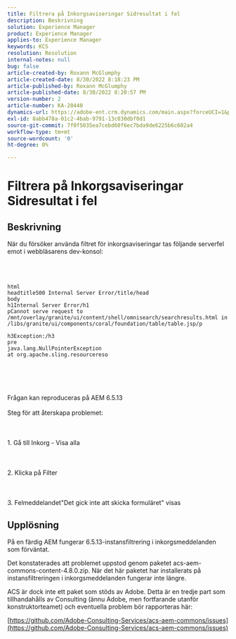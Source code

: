 ```yaml
---
title: Filtrera på Inkorgsaviseringar Sidresultat i fel
description: Beskrivning
solution: Experience Manager
product: Experience Manager
applies-to: Experience Manager
keywords: KCS
resolution: Resolution
internal-notes: null
bug: false
article-created-by: Roxann McGlumphy
article-created-date: 8/30/2022 8:18:23 PM
article-published-by: Roxann McGlumphy
article-published-date: 8/30/2022 8:20:57 PM
version-number: 2
article-number: KA-20440
dynamics-url: https://adobe-ent.crm.dynamics.com/main.aspx?forceUCI=1&pagetype=entityrecord&etn=knowledgearticle&id=a28b55e0-a028-ed11-9db1-002248086d3d
exl-id: 8abb478a-01c2-4bab-9791-13c030dbf0d1
source-git-commit: 7f0f5035ea7cebd60f6ec7bda9de6225b6c602a4
workflow-type: tm+mt
source-wordcount: '0'
ht-degree: 0%

---
```


# Filtrera på Inkorgsaviseringar Sidresultat i fel

## Beskrivning

När du försöker använda filtret för inkorgsaviseringar tas följande serverfel emot i webbläsarens dev-konsol:<br><br> <br><br>

```
html
headtitle500 Internal Server Error/title/head
body
h1Internal Server Error/h1
pCannot serve request to /mnt/overlay/granite/ui/content/shell/omnisearch/searchresults.html in /libs/granite/ui/components/coral/foundation/table/table.jsp/p

h3Exception:/h3
pre
java.lang.NullPointerException
at org.apache.sling.resourcereso
```

<br><br> <br><br>Frågan kan reproduceras på AEM 6.5.13<br><br>Steg för att återskapa problemet:<br><br> <br><br>1. Gå till Inkorg - Visa alla<br><br> <br><br>2. Klicka på Filter<br><br> <br><br>3. Felmeddelandet&quot;Det gick inte att skicka formuläret&quot; visas

## Upplösning


På en färdig AEM fungerar 6.5.13-instansfiltrering i inkorgsmeddelanden som förväntat.

Det konstaterades att problemet uppstod genom paketet acs-aem-commons-content-4.8.0.zip. När det här paketet har installerats på instansfiltreringen i inkorgsmeddelanden fungerar inte längre.

ACS är dock inte ett paket som stöds av Adobe. Detta är en tredje part som tillhandahålls av Consulting (ännu Adobe, men fortfarande utanför konstruktorteamet) och eventuella problem bör rapporteras här:



[https://github.com/Adobe-Consulting-Services/acs-aem-commons/issues](https://github.com/Adobe-Consulting-Services/acs-aem-commons/issues)
